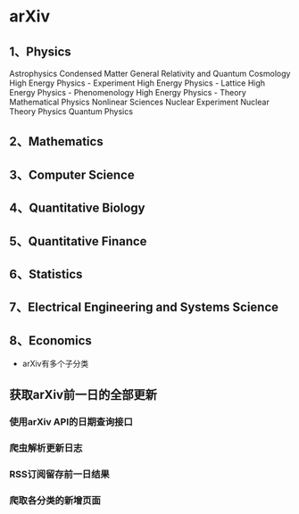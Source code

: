 # arXiv
## 1、Physics
Astrophysics
Condensed Matter
General Relativity and Quantum Cosmology
High Energy Physics - Experiment
High Energy Physics - Lattice
High Energy Physics - Phenomenology
High Energy Physics - Theory
Mathematical Physics
Nonlinear Sciences
Nuclear Experiment
Nuclear Theory
Physics
Quantum Physics
## 2、Mathematics
## 3、Computer Science
## 4、Quantitative Biology
## 5、Quantitative Finance
## 6、Statistics
## 7、Electrical Engineering and Systems Science
## 8、Economics








- arXiv有多个子分类

## 获取arXiv前一日的全部更新

### 使用arXiv API的日期查询接口

### 爬虫解析更新日志

### RSS订阅留存前一日结果

### 爬取各分类的新增页面
